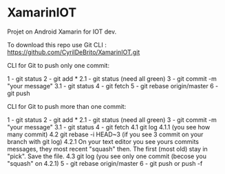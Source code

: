 # XamarinIOT
Projet on Android Xamarin for IOT dev. 

To download this repo use Git CLI : https://github.com/CyrilDeBrito/XamarinIOT.git

CLI for Git to push only one commit: 

1 - git status
2 - git add *
2.1 - git status (need all green)
3 - git commit -m "your message"
3.1 - git status
4 - git fetch
5 - git rebase origin/master
6 - git push

CLI for Git to push more than one commit: 

1 - git status
2 - git add *
2.1 - git status (need all green)
3 - git commit -m "your message"
3.1 - git status
4 - git fetch
4.1 git log
4.1.1 (you see how many commit)
4.2 git rebase -i HEAD~3 (if you see 3 commit on your branch with git log)
4.2.1 On your text editor you see yours commits messages, they most recent "squash" then. The first (most old) stay in "pick". Save the file.
4.3 git log (you see only one commit (becose you "squash" on 4.2.1)
5 - git rebase origin/master
6 - git push or push -f
